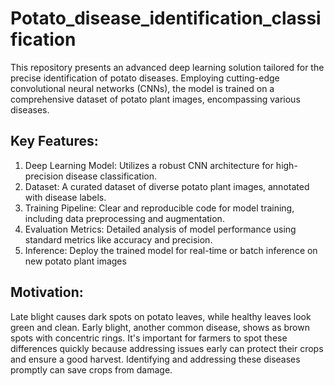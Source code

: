 # Potato_disease_identification_classification
This repository presents an advanced deep learning solution tailored for the precise identification of potato diseases. Employing cutting-edge convolutional neural networks (CNNs), the model is trained on a comprehensive dataset of potato plant images, encompassing various diseases.


## Key Features:
1. Deep Learning Model: Utilizes a robust CNN architecture for high-precision disease classification.
2. Dataset: A curated dataset of diverse potato plant images, annotated with disease labels.
3. Training Pipeline: Clear and reproducible code for model training, including data preprocessing and augmentation.
4. Evaluation Metrics: Detailed analysis of model performance using standard metrics like accuracy and precision.
5. Inference: Deploy the trained model for real-time or batch inference on new potato plant images


## Motivation:

Late blight causes dark spots on potato leaves, while healthy leaves look green and clean.  Early blight, another common disease, shows as brown spots with concentric rings.
It's important for farmers to spot these differences quickly because addressing issues early can protect their crops and ensure a good harvest. Identifying and addressing these diseases promptly can save crops from damage.
